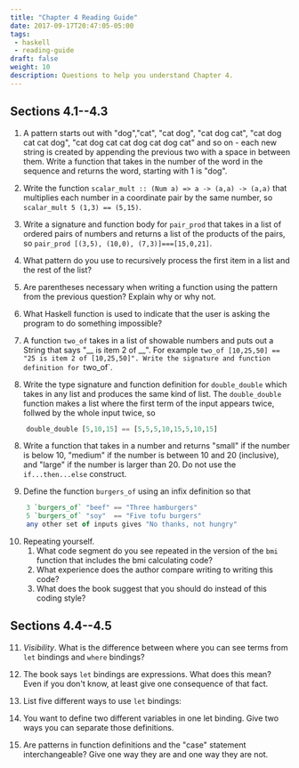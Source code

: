 ```yaml
---
title: "Chapter 4 Reading Guide"
date: 2017-09-17T20:47:05-05:00
tags: 
 - haskell
 - reading-guide
draft: false
weight: 10
description: Questions to help you understand Chapter 4.
---
```


## Sections 4.1--4.3

1. A pattern starts out with "dog","cat", "cat dog", "cat dog cat",
   "cat dog cat cat dog", "cat dog cat cat dog cat dog cat" and so on - each new string is created by appending the previous two with a space in between them. Write a function that takes in the number of the word in the sequence and returns the word, starting with 1 is "dog".

2. Write the function `scalar_mult :: (Num a) => a -> (a,a) -> (a,a)` that multiplies each number in a coordinate pair by the same number, so `scalar_mult 5 (1,3) == (5,15)`.

3. Write a signature and function body for `pair_prod` that takes in a list of ordered pairs of numbers and returns a list of the products of the pairs, so `pair_prod [(3,5), (10,0), (7,3)]===[15,0,21]`.

4. What pattern do you use to recursively process the first item in a list and the rest of the list?

6. Are parentheses necessary when writing a function using the pattern from the previous question? Explain why or why not.

5. What Haskell function is used to indicate that the user is asking the program to do something impossible?

7. A function `two_of` takes in a list of showable numbers and puts out a String that says "__ is item 2 of __". For example `two_of [10,25,50] == "25 is item 2 of [10,25,50]". Write the signature and function definition for `two_of`.

7. Write the type signature and function definition for `double_double` which takes in any list and produces the same kind of list. The `double_double` function makes a list where the first term of the input appears twice, follwed by the whole input twice, so 
```haskell
    double_double [5,10,15] == [5,5,5,10,15,5,10,15]
```
8. Write a function that takes in a number and returns "small" if the number is below 10, "medium" if the number is between 10 and 20 (inclusive), and "large" if the number is larger than 20. Do not use the `if...then...else` construct.

9. Define the function `burgers_of` using an infix definition so that
```haskell
    3 `burgers_of` "beef" == "Three hamburgers"
    5 `burgers_of` "soy"  == "Five tofu burgers"
    any other set of inputs gives "No thanks, not hungry"
```
10. Repeating yourself.
    1. What code segment do you see repeated in the version of the `bmi` function that includes the bmi calculating code? 
    2. What experience does the author compare writing to writing this code?
    3. What does the book suggest that you should do instead of this coding style?

## Sections 4.4--4.5

11. _Visibility_. What is the difference between where you can see terms from `let` bindings and `where` bindings?

12. The book says `let` bindings are expressions. What does this mean? Even if you don't know, at least give one consequence of that fact.

13. List five different ways to use `let` bindings:

14. You want to define two different variables in one let binding. Give two ways you can separate those definitions.

16. Are patterns in function definitions and the "case" statement interchangeable? Give one way they are and one way they are not.

<!-- 15. Write a function that takes in a string and puts out a string
"localhost" should produce "127.0.0.1"
"(anything).cps.k12.il.us" should produce "wyoung.org"
-->


